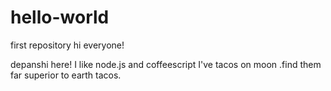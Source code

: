 # hello-world
first repository
hi everyone!
 
depanshi here! I like node.js and coffeescript
I've tacos on moon .find them far superior to earth tacos.
